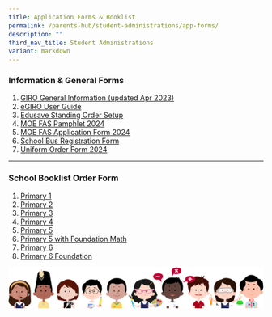 ```yaml
---
title: Application Forms & Booklist
permalink: /parents-hub/student-administrations/app-forms/
description: ""
third_nav_title: Student Administrations
variant: markdown
---
```

### Information &amp; General Forms

1. [GIRO General Information (updated Apr 2023)](/files/Student%20Administrations/1_giro_general_information_apr2023.pdf)
2. [eGIRO User Guide](/files/Student%20Administrations/1a_egiro%20user%20guide%20sep23.pdf)
3. [Edusave Standing Order Setup](/files/Student%20Administrations/1b_edusave%20standing%20order%20setup.pdf)
4. [MOE FAS Pamphlet 2024](/files/Student%20Administrations/2_moe%20fas%20pamphet%202024%20el.pdf)
5. [MOE FAS Application Form 2024](/files/Student%20Administrations/3_moe%20fas%20application%20form_2024.pdf)
6. [School Bus Registration Form](/files/Student%20Administrations/4_schbus_reg_form_feida.pdf)
7. [Uniform Order Form 2024](/files/Student%20Administrations/5_uniform%20order%20form%202024.pdf)


<hr>

### School Booklist Order Form

1. [Primary 1](/files/Student%20Administrations/Booklist/P1.pdf)
2. [Primary 2](/files/Student%20Administrations/Booklist/P2.pdf)
3. [Primary 3](/files/Student%20Administrations/Booklist/P3.pdf)
4. [Primary 4](/files/Student%20Administrations/Booklist/P4.pdf)
5. [Primary 5](/files/Student%20Administrations/Booklist/P5.pdf)
6. [Primary 5 with Foundation Math](/files/Student%20Administrations/Booklist/P5_3S1FMA.pdf)
7. [Primary 6](/files/Student%20Administrations/Booklist/P6.pdf)
8. [Primary 6 Foundation](/files/Student%20Administrations/Booklist/P6_FDN.pdf)

![](/images/kids.png)